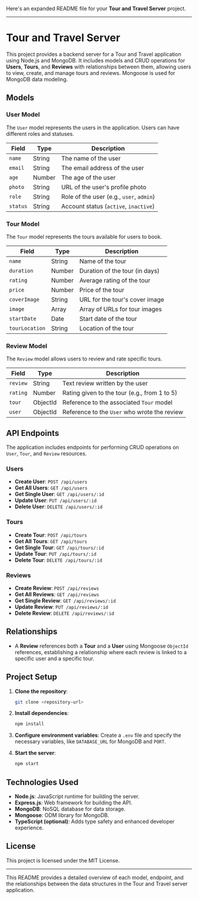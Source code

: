 Here's an expanded README file for your **Tour and Travel Server** project.

---

# Tour and Travel Server

This project provides a backend server for a Tour and Travel application using Node.js and MongoDB. It includes models and CRUD operations for **Users**, **Tours**, and **Reviews** with relationships between them, allowing users to view, create, and manage tours and reviews. Mongoose is used for MongoDB data modeling.

## Models

### User Model

The `User` model represents the users in the application. Users can have different roles and statuses.

| Field   | Type    | Description                     |
| ------- | ------- | ------------------------------- |
| `name`  | String  | The name of the user            |
| `email` | String  | The email address of the user   |
| `age`   | Number  | The age of the user             |
| `photo` | String  | URL of the user's profile photo |
| `role`  | String  | Role of the user (e.g., `user`, `admin`) |
| `status`| String  | Account status (`active`, `inactive`) |

### Tour Model

The `Tour` model represents the tours available for users to book.

| Field        | Type    | Description                          |
| ------------ | ------- | ------------------------------------ |
| `name`       | String  | Name of the tour                    |
| `duration`   | Number  | Duration of the tour (in days)      |
| `rating`     | Number  | Average rating of the tour          |
| `price`      | Number  | Price of the tour                   |
| `coverImage` | String  | URL for the tour's cover image      |
| `image`      | Array   | Array of URLs for tour images       |
| `startDate`  | Date    | Start date of the tour              |
| `tourLocation`| String | Location of the tour               |

### Review Model

The `Review` model allows users to review and rate specific tours.

| Field     | Type   | Description                                   |
| --------- | ------ | --------------------------------------------- |
| `review`  | String | Text review written by the user               |
| `rating`  | Number | Rating given to the tour (e.g., from 1 to 5)  |
| `tour`    | ObjectId | Reference to the associated `Tour` model   |
| `user`    | ObjectId | Reference to the `User` who wrote the review|

## API Endpoints

The application includes endpoints for performing CRUD operations on `User`, `Tour`, and `Review` resources.

### Users

- **Create User**: `POST /api/users`
- **Get All Users**: `GET /api/users`
- **Get Single User**: `GET /api/users/:id`
- **Update User**: `PUT /api/users/:id`
- **Delete User**: `DELETE /api/users/:id`

### Tours

- **Create Tour**: `POST /api/tours`
- **Get All Tours**: `GET /api/tours`
- **Get Single Tour**: `GET /api/tours/:id`
- **Update Tour**: `PUT /api/tours/:id`
- **Delete Tour**: `DELETE /api/tours/:id`

### Reviews

- **Create Review**: `POST /api/reviews`
- **Get All Reviews**: `GET /api/reviews`
- **Get Single Review**: `GET /api/reviews/:id`
- **Update Review**: `PUT /api/reviews/:id`
- **Delete Review**: `DELETE /api/reviews/:id`

## Relationships

- A **Review** references both a **Tour** and a **User** using Mongoose `ObjectId` references, establishing a relationship where each review is linked to a specific user and a specific tour.
  
## Project Setup

1. **Clone the repository**:
   ```bash
   git clone <repository-url>
   ```

2. **Install dependencies**:
   ```bash
   npm install
   ```

3. **Configure environment variables**:
   Create a `.env` file and specify the necessary variables, like `DATABASE_URL` for MongoDB and `PORT`.

4. **Start the server**:
   ```bash
   npm start
   ```

## Technologies Used

- **Node.js**: JavaScript runtime for building the server.
- **Express.js**: Web framework for building the API.
- **MongoDB**: NoSQL database for data storage.
- **Mongoose**: ODM library for MongoDB.
- **TypeScript (optional)**: Adds type safety and enhanced developer experience.

## License

This project is licensed under the MIT License.

--- 

This README provides a detailed overview of each model, endpoint, and the relationships between the data structures in the Tour and Travel server application.